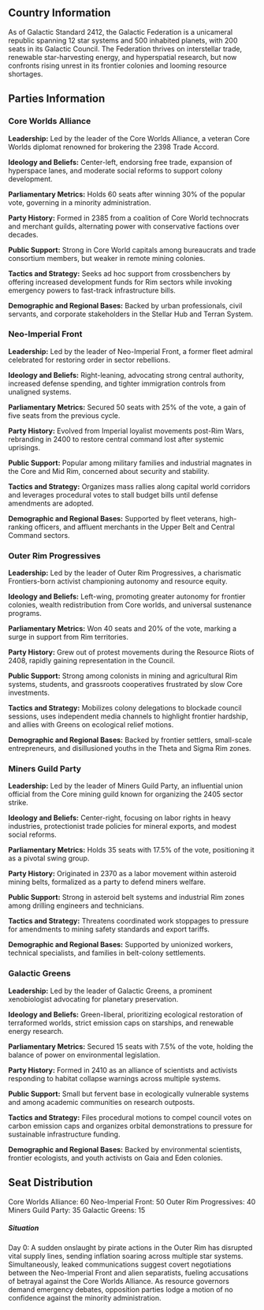 ## Country Information
As of Galactic Standard 2412, the Galactic Federation is a unicameral republic spanning 12 star systems and 500 inhabited planets, with 200 seats in its Galactic Council. The Federation thrives on interstellar trade, renewable star-harvesting energy, and hyperspatial research, but now confronts rising unrest in its frontier colonies and looming resource shortages.

## Parties Information

### Core Worlds Alliance
**Leadership:** Led by the leader of the Core Worlds Alliance, a veteran Core Worlds diplomat renowned for brokering the 2398 Trade Accord.

**Ideology and Beliefs:** Center-left, endorsing free trade, expansion of hyperspace lanes, and moderate social reforms to support colony development.

**Parliamentary Metrics:** Holds 60 seats after winning 30% of the popular vote, governing in a minority administration.

**Party History:** Formed in 2385 from a coalition of Core World technocrats and merchant guilds, alternating power with conservative factions over decades.

**Public Support:** Strong in Core World capitals among bureaucrats and trade consortium members, but weaker in remote mining colonies.

**Tactics and Strategy:** Seeks ad hoc support from crossbenchers by offering increased development funds for Rim sectors while invoking emergency powers to fast-track infrastructure bills.

**Demographic and Regional Bases:** Backed by urban professionals, civil servants, and corporate stakeholders in the Stellar Hub and Terran System.


### Neo-Imperial Front
**Leadership:** Led by the leader of Neo-Imperial Front, a former fleet admiral celebrated for restoring order in sector rebellions.

**Ideology and Beliefs:** Right-leaning, advocating strong central authority, increased defense spending, and tighter immigration controls from unaligned systems.

**Parliamentary Metrics:** Secured 50 seats with 25% of the vote, a gain of five seats from the previous cycle.

**Party History:** Evolved from Imperial loyalist movements post-Rim Wars, rebranding in 2400 to restore central command lost after systemic uprisings.

**Public Support:** Popular among military families and industrial magnates in the Core and Mid Rim, concerned about security and stability.

**Tactics and Strategy:** Organizes mass rallies along capital world corridors and leverages procedural votes to stall budget bills until defense amendments are adopted.

**Demographic and Regional Bases:** Supported by fleet veterans, high-ranking officers, and affluent merchants in the Upper Belt and Central Command sectors.


### Outer Rim Progressives
**Leadership:** Led by the leader of Outer Rim Progressives, a charismatic Frontiers-born activist championing autonomy and resource equity.

**Ideology and Beliefs:** Left-wing, promoting greater autonomy for frontier colonies, wealth redistribution from Core worlds, and universal sustenance programs.

**Parliamentary Metrics:** Won 40 seats and 20% of the vote, marking a surge in support from Rim territories.

**Party History:** Grew out of protest movements during the Resource Riots of 2408, rapidly gaining representation in the Council.

**Public Support:** Strong among colonists in mining and agricultural Rim systems, students, and grassroots cooperatives frustrated by slow Core investments.

**Tactics and Strategy:** Mobilizes colony delegations to blockade council sessions, uses independent media channels to highlight frontier hardship, and allies with Greens on ecological relief motions.

**Demographic and Regional Bases:** Backed by frontier settlers, small-scale entrepreneurs, and disillusioned youths in the Theta and Sigma Rim zones.


### Miners Guild Party
**Leadership:** Led by the leader of Miners Guild Party, an influential union official from the Core mining guild known for organizing the 2405 sector strike.

**Ideology and Beliefs:** Center-right, focusing on labor rights in heavy industries, protectionist trade policies for mineral exports, and modest social reforms.

**Parliamentary Metrics:** Holds 35 seats with 17.5% of the vote, positioning it as a pivotal swing group.

**Party History:** Originated in 2370 as a labor movement within asteroid mining belts, formalized as a party to defend miners welfare.

**Public Support:** Strong in asteroid belt systems and industrial Rim zones among drilling engineers and technicians.

**Tactics and Strategy:** Threatens coordinated work stoppages to pressure for amendments to mining safety standards and export tariffs.

**Demographic and Regional Bases:** Supported by unionized workers, technical specialists, and families in belt-colony settlements.


### Galactic Greens
**Leadership:** Led by the leader of Galactic Greens, a prominent xenobiologist advocating for planetary preservation.

**Ideology and Beliefs:** Green-liberal, prioritizing ecological restoration of terraformed worlds, strict emission caps on starships, and renewable energy research.

**Parliamentary Metrics:** Secured 15 seats with 7.5% of the vote, holding the balance of power on environmental legislation.

**Party History:** Formed in 2410 as an alliance of scientists and activists responding to habitat collapse warnings across multiple systems.

**Public Support:** Small but fervent base in ecologically vulnerable systems and among academic communities on research outposts.

**Tactics and Strategy:** Files procedural motions to compel council votes on carbon emission caps and organizes orbital demonstrations to pressure for sustainable infrastructure funding.

**Demographic and Regional Bases:** Backed by environmental scientists, frontier ecologists, and youth activists on Gaia and Eden colonies.


## Seat Distribution
Core Worlds Alliance: 60
Neo-Imperial Front: 50
Outer Rim Progressives: 40
Miners Guild Party: 35
Galactic Greens: 15

##### Situation 
Day 0: A sudden onslaught by pirate actions in the Outer Rim has disrupted vital supply lines, sending inflation soaring across multiple star systems. Simultaneously, leaked communications suggest covert negotiations between the Neo-Imperial Front and alien separatists, fueling accusations of betrayal against the Core Worlds Alliance. As resource governors demand emergency debates, opposition parties lodge a motion of no confidence against the minority administration.
